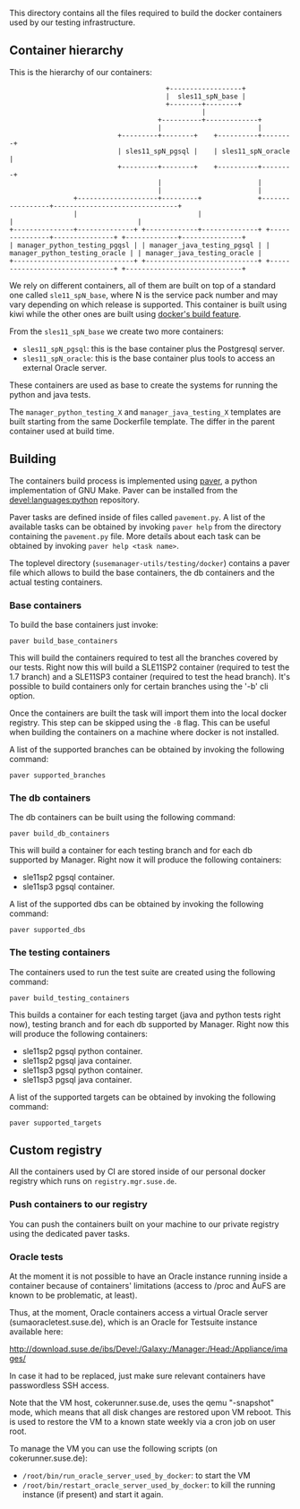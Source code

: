 This directory contains all the files required to build the docker containers
used by our testing infrastructure.

## Container hierarchy

This is the hierarchy of our containers:

```
                                       +------------------+
                                       |  sles11_spN_base |
                                       +--------+--------+
                                                |
                                     +----------+-------------+
                                     |                        |
                           +---------+--------+    +----------+--------+
                           | sles11_spN_pgsql |    | sles11_spN_oracle |
                           +---------+--------+    +----------+--------+
                                     |                        |
                                     |                        |
                +--------------------+---------+              +-----------------+-------------------------------+
                |                              |                                |                               |
+---------------+--------------+ +-------------+--------------+ +---------------+---------------+ +-------------+---------------+
| manager_python_testing_pgqsl | | manager_java_testing_pgsql | | manager_python_testing_oracle | | manager_java_testing_oracle |
+------------------------------+ +----------------------------+ +-------------------------------+ +-----------------------------+
```

We rely on different containers, all of them are built on top of a standard one
called `sle11_spN_base`, where N is the service pack number and may vary depending
on which release is supported. This container is built using kiwi while the other ones
are built using [docker's build feature](http://docs.docker.io/en/latest/use/builder/).

From the `sles11_spN_base` we create two more containers:

  * `sles11_spN_pgsql`: this is the base container plus the Postgresql server.
  * `sles11_spN_oracle`: this is the base container plus tools to access an external
  Oracle server.

These containers are used as base to create the systems for running the python
and java tests.

The `manager_python_testing_X` and `manager_java_testing_X` templates are
built starting from the same Dockerfile template. The differ in the parent
container used at build time.

## Building

The containers build process is implemented using [paver](http://paver.github.io/paver/),
a python implementation of GNU Make. Paver can be installed from the
[devel:languages:python](http://software.opensuse.org/package/python-Paver) repository.

Paver tasks are defined inside of files called `pavement.py`. A list of the
available tasks can be obtained by invoking `paver help` from the directory
containing the `pavement.py` file. More details about each task can be obtained
by invoking `paver help <task name>`.

The toplevel directory (`susemanager-utils/testing/docker`) contains a paver
file which allows to build the base containers, the db containers and the actual
testing containers.

### Base containers

To build the base containers just invoke:

`paver build_base_containers`

This will build the containers required to test all the branches covered by our
tests. Right now this will build a SLE11SP2 container (required to test the 1.7
branch) and a SLE11SP3 container (required to test the head branch). It's possible
to build containers only for certain branches using the '-b' cli option.

Once the containers are built the task will import them into the local docker
registry. This step can be skipped using the `-B` flag. This can be useful when
building the containers on a machine where docker is not installed.

A list of the supported branches can be obtained by invoking the following command:

`paver supported_branches`


### The db containers

The db containers can be built using the following command:

`paver build_db_containers`

This will build a container for each testing branch and for each db supported by
Manager. Right now it will produce the following containers:
  * sle11sp2 pgsql container.
  * sle11sp3 pgsql container.

A list of the supported dbs can be obtained by invoking the following command:

`paver supported_dbs`

### The testing containers

The containers used to run the test suite are created using the following command:

`paver build_testing_containers`

This builds a container for each testing target (java and python tests right now), 
testing branch and for each db supported by Manager. Right now this will produce
the following containers:
  * sle11sp2 pgsql python container.
  * sle11sp2 pgsql java container.
  * sle11sp3 pgsql python container.
  * sle11sp3 pgsql java container.

A list of the supported targets can be obtained by invoking the following command:

`paver supported_targets`

## Custom registry

All the containers used by CI are stored inside of our personal docker registry
which runs on `registry.mgr.suse.de`.

### Push containers to our registry

You can push the containers built on your machine to our private registry using
the dedicated paver tasks.

### Oracle tests

At the moment it is not possible to have an Oracle instance running inside a container
because of containers' limitations (access to /proc and AuFS are known to be problematic,
at least).

Thus, at the moment, Oracle containers access a virtual Oracle server (sumaoracletest.suse.de),
which is an Oracle for Testsuite instance available here:

http://download.suse.de/ibs/Devel:/Galaxy:/Manager:/Head:/Appliance/images/

In case it had to be replaced, just make sure relevant containers have passwordless SSH
access.

Note that the VM host, cokerunner.suse.de, uses the qemu "-snapshot" mode, which means
that all disk changes are restored upon VM reboot. This is used to restore the VM to a known
state weekly via a cron job on user root.

To manage the VM you can use the following scripts (on cokerunner.suse.de):

  * `/root/bin/run_oracle_server_used_by_docker`: to start the VM
  * `/root/bin/restart_oracle_server_used_by_docker`: to kill the running
    instance (if present) and start it again.

